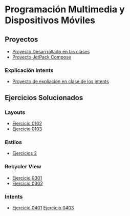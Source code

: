 # Programación Multimedia y Dispositivos Móviles
## Proyectos
- [Proyecto Desarrrollado en las clases](https://github.com/pjurado66/Curso2223)
- [Proyecto JetPack Compose](https://github.com/pjurado66/ComposeCurso2223)
### Explicación Intents
- [Proyecto de expliación en clase de los intents](https://github.com/pjurado66/Intents)
## Ejercicios Solucionados
### Layouts
- [Ejercicio 0102](https://github.com/pjurado66/Ej0102_23-24)
- [Ejercicio 0103](https://github.com/pjurado66/Ej0103_23-24)
### Estilos
- [Ejercicios 2](https://github.com/pjurado66/Ej02_Estilos)
### Recycler View
- [Ejercicio 0301](https://github.com/pjurado66/Ejercicio0301.git)
- [Ejercicio 0302](https://github.com/pjurado66/Ejercicio0302.git)
### Intents
- [Ejercicio 0401](https://github.com/pjurado66/Ejercicio0401)
  [Ejercicio 0403](https://github.com/pjurado66/Ejercicio0403)
<!--
**pjurado66/pjurado66** is a ✨ _special_ ✨ repository because its `README.md` (this file) appears on your GitHub profile.

Here are some ideas to get you started:

- 🔭 I’m currently working on ...
- 🌱 I’m currently learning ...
- 👯 I’m looking to collaborate on ...
- 🤔 I’m looking for help with ...
- 💬 Ask me about ...
- 📫 How to reach me: ...
- 😄 Pronouns: ...
- ⚡ Fun fact: ...
-->
